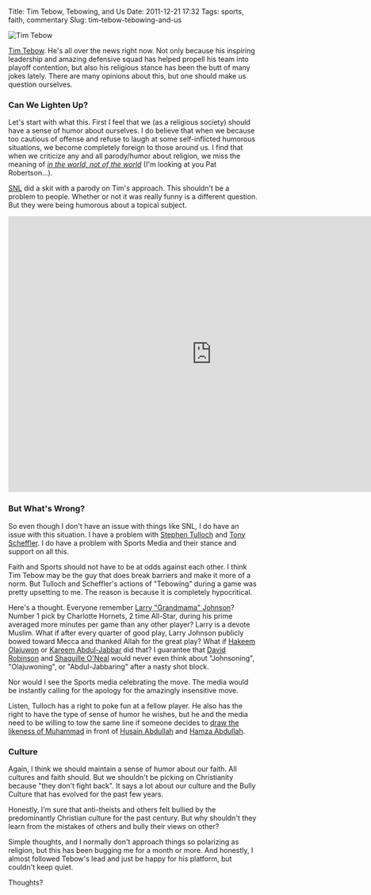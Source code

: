 Title: Tim Tebow, Tebowing, and Us
Date: 2011-12-21 17:32
Tags: sports, faith, commentary
Slug: tim-tebow-tebowing-and-us

![Tim Tebow](/static/images/2011/tebow-prayer.jpg "Tim Tebow")

[Tim Tebow](http://www.pro-football-reference.com/players/T/TeboTi00.htm). He's all over the news right now. Not only because his inspiring leadership and amazing defensive squad has helped propell his team into playoff contention, but also his religious stance has been the butt of many jokes lately. There are many opinions about this, but one should make us question ourselves.

### Can We Lighten Up?

Let's start with what this. First I feel that we (as a religious society) should have a sense of humor about ourselves. I do believe that when we because too cautious of offense and refuse to laugh at some self-inflicted humorous situations, we become completely foreign to those around us. I find that when we criticize any and all parody/humor about religion, we miss the meaning of _[in the world, not of the world](http://bib.ly/Jn17.13-18.ESV)_ (I'm looking at you Pat Robertson...). 

[SNL](http://www.nbc.com/saturday-night-live/) did a skit with a parody on Tim's approach. This shouldn't be a problem to people. Whether or not it was really funny is a different question. But they were being humorous about a topical subject.

<iframe id="NBC Video Widget" width="820" height="556" src="http://www.nbc.com/assets/video/widget/widget.html?vid=1374394" frameborder="0"></iframe>

### But What's Wrong?

So even though I don't have an issue with things like SNL, I do have an issue with this situation. I have a problem with [Stephen Tulloch](http://www.pro-football-reference.com/players/T/TullSt20.htm) and [Tony Scheffler](http://www.pro-football-reference.com/players/S/ScheTo00.htm). I do have a problem with Sports Media and their stance and support on all this.

Faith and Sports should not have to be at odds against each other. I think Tim Tebow may be the guy that does break barriers and make it more of a norm. But Tulloch and Scheffler's actions of "Tebowing" during a game was pretty upsetting to me. The reason is because it is completely hypocritical. 

Here's a thought. Everyone remember [Larry "Grandmama" Johnson](http://www.basketball-reference.com/players/j/johnsla02.html)? Number 1 pick by Charlotte Hornets, 2 time All-Star, during his prime averaged more minutes per game than any other player? Larry is a devote Muslim. What if after every quarter of good play, Larry Johnson publicly bowed toward Mecca and thanked Allah for the great play? What if [Hakeem Olajuwon](http://www.basketball-reference.com/players/o/olajuha01.html) or [Kareem Abdul-Jabbar](http://www.basketball-reference.com/players/a/abdulka01.html) did that? I guarantee that [David Robinson](http://www.basketball-reference.com/players/r/robinda01.html) and [Shaquille O'Neal](http://www.basketball-reference.com/players/o/onealsh01.html) would never even think about "Johnsoning", "Olajuwoning", or "Abdul-Jabbaring" after a nasty shot block.

Nor would I see the Sports media celebrating the move. The media would be instantly calling for the apology for the amazingly insensitive move. 

Listen, Tulloch has a right to poke fun at a fellow player. He also has the right to have the type of sense of humor he wishes, but he and the media need to be willing to tow the same line if someone decides to [draw the likeness of Muhammad](http://en.wikipedia.org/wiki/Everybody_Draw_Mohammed_Day) in front of [Husain Abdullah](http://www.pro-football-reference.com/players/A/AbduHu99.htm) and [Hamza Abdullah](http://www.pro-football-reference.com/players/A/AbduHa20.htm).

### Culture

Again, I think we should maintain a sense of humor about our faith. All cultures and faith should. But we shouldn't be picking on Christianity because "they don't fight back". It says a lot about our culture and the Bully Culture that has evolved for the past few years.

Honestly, I'm sure that anti-theists and others felt bullied by the predominantly Christian culture for the past century. But why shouldn't they learn from the mistakes of others and bully their views on other?

Simple thoughts, and I normally don't approach things so polarizing as religion, but this has been bugging me for a month or more. And honestly, I almost followed Tebow's lead and just be happy for his platform, but couldn't keep quiet.

Thoughts?
